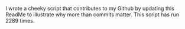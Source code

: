 I wrote a cheeky script that contributes to my Github by updating this ReadMe to illustrate why more than commits matter. This script has run 2289 times.